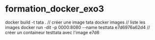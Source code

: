 # formation_docker_exo3

docker build -t tata . // créer une image tata
docker images // liste les images
docker run -dit -p 0000:8080 --name testtata e7d6976a62d4 // créer un containeur testtata avec l'image e7d6
